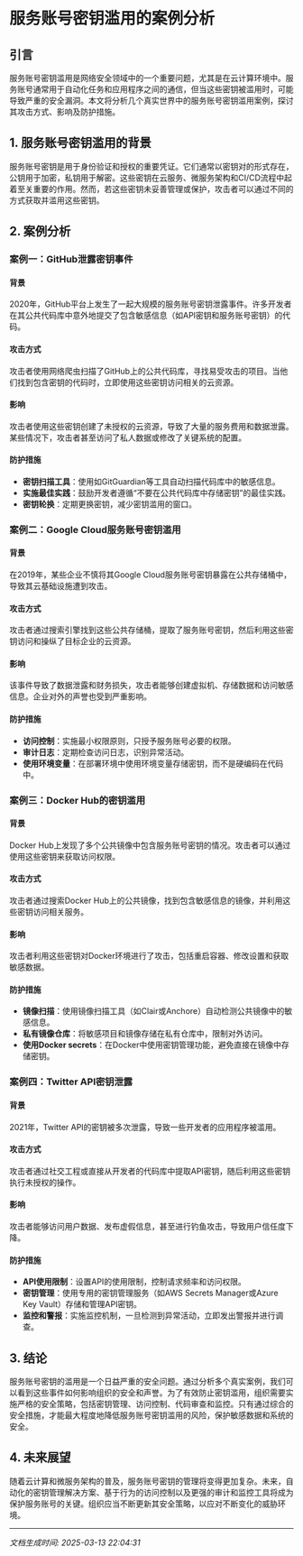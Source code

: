 # 服务账号密钥滥用的案例分析

## 引言

服务账号密钥滥用是网络安全领域中的一个重要问题，尤其是在云计算环境中。服务账号通常用于自动化任务和应用程序之间的通信，但当这些密钥被滥用时，可能导致严重的安全漏洞。本文将分析几个真实世界中的服务账号密钥滥用案例，探讨其攻击方式、影响及防护措施。

## 1. 服务账号密钥滥用的背景

服务账号密钥是用于身份验证和授权的重要凭证。它们通常以密钥对的形式存在，公钥用于加密，私钥用于解密。这些密钥在云服务、微服务架构和CI/CD流程中起着至关重要的作用。然而，若这些密钥未妥善管理或保护，攻击者可以通过不同的方式获取并滥用这些密钥。

## 2. 案例分析

### 案例一：GitHub泄露密钥事件

#### 背景
2020年，GitHub平台上发生了一起大规模的服务账号密钥泄露事件。许多开发者在其公共代码库中意外地提交了包含敏感信息（如API密钥和服务账号密钥）的代码。

#### 攻击方式
攻击者使用网络爬虫扫描了GitHub上的公共代码库，寻找易受攻击的项目。当他们找到包含密钥的代码时，立即使用这些密钥访问相关的云资源。

#### 影响
攻击者使用这些密钥创建了未授权的云资源，导致了大量的服务费用和数据泄露。某些情况下，攻击者甚至访问了私人数据或修改了关键系统的配置。

#### 防护措施
- **密钥扫描工具**：使用如GitGuardian等工具自动扫描代码库中的敏感信息。
- **实施最佳实践**：鼓励开发者遵循“不要在公共代码库中存储密钥”的最佳实践。
- **密钥轮换**：定期更换密钥，减少密钥滥用的窗口。

### 案例二：Google Cloud服务账号密钥滥用

#### 背景
在2019年，某些企业不慎将其Google Cloud服务账号密钥暴露在公共存储桶中，导致其云基础设施遭到攻击。

#### 攻击方式
攻击者通过搜索引擎找到这些公共存储桶，提取了服务账号密钥，然后利用这些密钥访问和操纵了目标企业的云资源。

#### 影响
该事件导致了数据泄露和财务损失，攻击者能够创建虚拟机、存储数据和访问敏感信息。企业对外的声誉也受到严重影响。

#### 防护措施
- **访问控制**：实施最小权限原则，只授予服务账号必要的权限。
- **审计日志**：定期检查访问日志，识别异常活动。
- **使用环境变量**：在部署环境中使用环境变量存储密钥，而不是硬编码在代码中。

### 案例三：Docker Hub的密钥滥用

#### 背景
Docker Hub上发现了多个公共镜像中包含服务账号密钥的情况。攻击者可以通过使用这些密钥来获取访问权限。

#### 攻击方式
攻击者通过搜索Docker Hub上的公共镜像，找到包含敏感信息的镜像，并利用这些密钥访问相关服务。

#### 影响
攻击者利用这些密钥对Docker环境进行了攻击，包括重启容器、修改设置和获取敏感数据。

#### 防护措施
- **镜像扫描**：使用镜像扫描工具（如Clair或Anchore）自动检测公共镜像中的敏感信息。
- **私有镜像仓库**：将敏感项目和镜像存储在私有仓库中，限制对外访问。
- **使用Docker secrets**：在Docker中使用密钥管理功能，避免直接在镜像中存储密钥。

### 案例四：Twitter API密钥泄露

#### 背景
2021年，Twitter API的密钥被多次泄露，导致一些开发者的应用程序被滥用。

#### 攻击方式
攻击者通过社交工程或直接从开发者的代码库中提取API密钥，随后利用这些密钥执行未授权的操作。

#### 影响
攻击者能够访问用户数据、发布虚假信息，甚至进行钓鱼攻击，导致用户信任度下降。

#### 防护措施
- **API使用限制**：设置API的使用限制，控制请求频率和访问权限。
- **密钥管理**：使用专用的密钥管理服务（如AWS Secrets Manager或Azure Key Vault）存储和管理API密钥。
- **监控和警报**：实施监控机制，一旦检测到异常活动，立即发出警报并进行调查。

## 3. 结论

服务账号密钥的滥用是一个日益严重的安全问题。通过分析多个真实案例，我们可以看到这些事件如何影响组织的安全和声誉。为了有效防止密钥滥用，组织需要实施严格的安全策略，包括密钥管理、访问控制、代码审查和监控。只有通过综合的安全措施，才能最大程度地降低服务账号密钥滥用的风险，保护敏感数据和系统的安全。

## 4. 未来展望

随着云计算和微服务架构的普及，服务账号密钥的管理将变得更加复杂。未来，自动化的密钥管理解决方案、基于行为的访问控制以及更强的审计和监控工具将成为保护服务账号的关键。组织应当不断更新其安全策略，以应对不断变化的威胁环境。

---

*文档生成时间: 2025-03-13 22:04:31*
